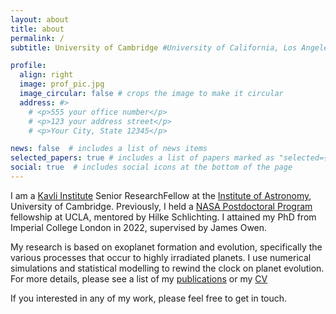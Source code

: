 ```yaml
---
layout: about
title: about
permalink: /
subtitle: University of Cambridge #University of California, Los Angeles #AEThER postdoctoral fellow at UCLA.

profile:
  align: right
  image: prof_pic.jpg
  image_circular: false # crops the image to make it circular
  address: #>
    # <p>555 your office number</p>
    # <p>123 your address street</p>
    # <p>Your City, State 12345</p>

news: false  # includes a list of news items
selected_papers: true # includes a list of papers marked as "selected={true}"
social: true  # includes social icons at the bottom of the page
---
```


I am a [Kavli Institute](https://www.kicc.cam.ac.uk) Senior ResearchFellow at the [Institute of Astronomy](https://www.ast.cam.ac.uk), University of Cambridge. Previously, I held a [NASA Postdoctoral Program](https://npp.orau.org/about/index.html) fellowship at UCLA, mentored by Hilke Schlichting. I attained my PhD from Imperial College London in 2022, supervised by James Owen.

My research is based on exoplanet formation and evolution, specifically the various processes that occur to highly irradiated planets. I use numerical simulations and statistical modelling to rewind the clock on planet evolution. For more details, please see a list of my [publications](https://jamesgrogers.github.io/publications/) or my [CV](https://www.dropbox.com/s/8ejty4xxx8j5xbg/Curriculum_Vitae_JGR.pdf?dl=0)

If you interested in any of my work, please feel free to get in touch.